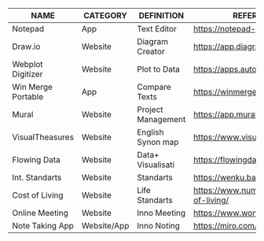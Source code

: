 | NAME					    | CATEGORY		  | DEFINITION 		    | REFERENCE								        |
| ------------- 		| ------------- | ------------- 	  | ------------- 						      |
| Notepad	    		  | App			      | Text Editor   	  | https://notepad-plus-plus.org/  |
| Draw.io	    		  | Website		    | Diagram Creator	  | https://app.diagrams.net/				|
| Webplot Digitizer	| Website		    | Plot to Data   	  | https://apps.automeris.io/wpd/	|
| Win Merge Portable| App     	    | Compare Texts  	  | https://winmerge.org/?lang=tr 	|
| Mural           	| Website		    | Project Management| https://app.mural.co/         	|
| VisualTheasures  	| Website		    | English Synon map | https://www.visualthesaurus.com	|
| Flowing Data    	| Website		    | Data+ Visualisati | https://flowingdata.com/      	|
| Int. Standarts   	| Website		    | Standarts         | https://wenku.baidu.com/       	|
| Cost of Living   	| Website		    | Life Standarts         | https://www.numbeo.com/cost-of-living/      	|
| Online Meeting  	| Website		    | Inno Meeting         | https://www.wonder.me/    	|
| Note Taking App  	| Website/App		    | Inno Noting        | https://miro.com/app/dashboard/    	|
